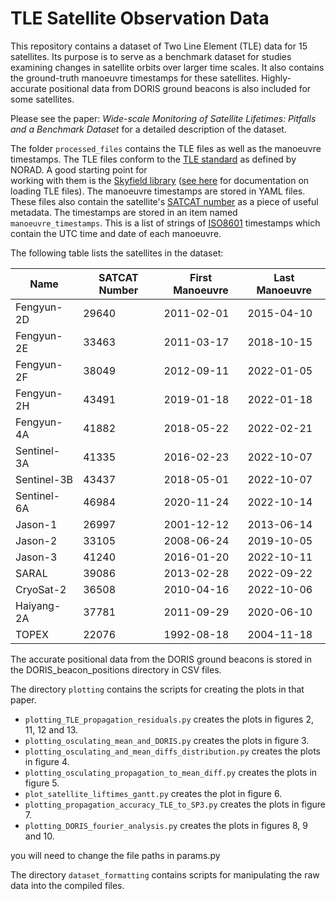 # TLE Satellite Observation Data

This repository contains a dataset of Two Line Element (TLE) data for 15 satellites. Its purpose is to serve as a benchmark dataset for 
studies examining changes in satellite orbits over larger time scales. It also contains the ground-truth manoeuvre timestamps
for these satellites. Highly-accurate positional data from DORIS ground beacons is also included for some satellites.

Please see the paper: *Wide-scale Monitoring of Satellite Lifetimes: Pitfalls and a Benchmark Dataset* for a detailed 
description of the dataset.

The folder `processed_files` contains the TLE files as well as the manoeuvre timestamps. The TLE files conform to the 
[TLE standard](https://celestrak.org/NORAD/documentation/tle-fmt.php) as defined by NORAD. A good starting point for  
working with them is the [Skyfield library](https://rhodesmill.org/skyfield/toc.html) 
([see here](https://rhodesmill.org/skyfield/earth-satellites.html#loading-a-tle-file) for documentation on loading TLE files).
The manoeuvre timestamps are stored in YAML files. 
These files also contain the satellite's [SATCAT number](https://en.wikipedia.org/wiki/Satellite_Catalog_Number) 
as a piece of useful metadata. The timestamps are stored in an item named `manoeuvre_timestamps`. This is a list of
strings of [ISO8601](https://www.iso.org/iso-8601-date-and-time-format.html) timestamps which contain the UTC time and 
date of each manoeuvre.

The following table lists the satellites in the dataset:

| Name         |  SATCAT Number | First Manoeuvre | Last Manoeuvre |
|--------------|----------------|-----------------|----------------|
|Fengyun-2D    | 29640          | 2011-02-01      | 2015-04-10     |   
|Fengyun-2E    | 33463          | 2011-03-17      | 2018-10-15     |
|Fengyun-2F    | 38049          | 2012-09-11      | 2022-01-05     |
|Fengyun-2H    | 43491          | 2019-01-18      | 2022-01-18     |
|Fengyun-4A    | 41882          | 2018-05-22      | 2022-02-21     |
|Sentinel-3A   | 41335          | 2016-02-23      | 2022-10-07     |
|Sentinel-3B   | 43437          | 2018-05-01      | 2022-10-07     |
|Sentinel-6A   | 46984          | 2020-11-24      | 2022-10-14     |
|Jason-1       | 26997          | 2001-12-12      | 2013-06-14     |
|Jason-2       | 33105          | 2008-06-24      | 2019-10-05     |
|Jason-3       | 41240          | 2016-01-20      | 2022-10-11     |
|SARAL         | 39086          | 2013-02-28      | 2022-09-22     |
|CryoSat-2     | 36508          | 2010-04-16      | 2022-10-06     |
|Haiyang-2A    | 37781          | 2011-09-29      | 2020-06-10     |
|TOPEX         | 22076          | 1992-08-18      | 2004-11-18     |

The accurate positional data from the DORIS ground beacons is stored in the DORIS_beacon_positions directory in CSV files.

The directory `plotting` contains the scripts for creating the plots in that paper.
- `plotting_TLE_propagation_residuals.py` creates the plots in figures 2, 11, 12 and 13.
- `plotting_osculating_mean_and_DORIS.py` creates the plots in figure 3.
- `plotting_osculating_and_mean_diffs_distribution.py` creates the plots in figure 4.
- `plotting_osculating_propagation_to_mean_diff.py` creates the plots in figure 5.
- `plot_satellite_liftimes_gantt.py` creates the plot in figure 6.
- `plotting_propagation_accuracy_TLE_to_SP3.py` creates the plots in figure 7.
- `plotting_DORIS_fourier_analysis.py` creates the plots in figures 8, 9 and 10.

you will need to change the file paths in params.py

The directory `dataset_formatting` contains scripts for manipulating the raw data into the compiled files.